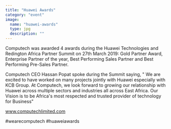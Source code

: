 ```yaml
---
title: "Huawei Awards"
category: "event"
image:
  name: "huawei-awards"
  type: jpg
  description: ""
---
```


Computech was awarded 4 awards during the Huawei Technologies and Redington Africa Partner Summit on 27th March 2019: Gold Partner Award, Enterprise Partner of the year, Best Performing Sales Partner and Best Performing Pre-Sales Partner.

Computech CEO Hassan Popat spoke during the Summit saying, " We are excited to have worked on many projects jointly with Huawei especially with KCB Group. At Computech, we look forward to growing our relationship with Huawei across multiple sectors and industries all across East Africa. Our Vision is to be Africa's most respected and trusted provider of technology for Business"

www.computechlimited.com

#wearecomputech #huaweiawards
